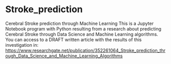 # Stroke_prediction
Cerebral Stroke prediction through Machine Learning
This is a Jupyter Notebook program with Python resulting from a research about predicting Cerebral Stroke
through Data Science and Machine Learning algorithms.
You can access to a DRAFT written article with the results of this investigation in:
https://www.researchgate.net/publication/352261064_Stroke_prediction_through_Data_Science_and_Machine_Learning_Algorithms
